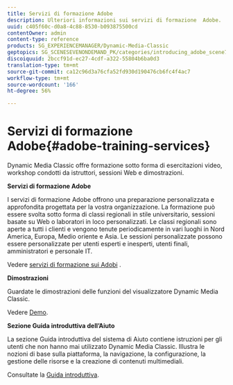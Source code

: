 ```yaml
---
title: Servizi di formazione Adobe
description: Ulteriori informazioni sui servizi di formazione  Adobe.
uuid: c405f60c-d0a8-4c88-8530-b093875500cd
contentOwner: admin
content-type: reference
products: SG_EXPERIENCEMANAGER/Dynamic-Media-Classic
geptopics: SG_SCENESEVENONDEMAND_PK/categories/introducing_adobe_scene7
discoiquuid: 2bccf91d-ec27-4cdf-a322-55804b6ba0d3
translation-type: tm+mt
source-git-commit: ca12c96d3a76cfa52fd930d190476cb6fc4f4ac7
workflow-type: tm+mt
source-wordcount: '166'
ht-degree: 56%

---
```



# Servizi di formazione Adobe{#adobe-training-services}

Dynamic Media Classic offre formazione sotto forma di esercitazioni video, workshop condotti da istruttori, sessioni Web e dimostrazioni.

**Servizi di formazione Adobe**

I servizi di formazione Adobe offrono una preparazione personalizzata e approfondita progettata per la vostra organizzazione. La formazione può essere svolta sotto forma di classi regionali in stile universitario, sessioni basate su Web o laboratori in loco personalizzati. Le classi regionali sono aperte a tutti i clienti e vengono tenute periodicamente in vari luoghi in Nord America, Europa, Medio oriente e Asia. Le sessioni personalizzate possono essere personalizzate per utenti esperti e inesperti, utenti finali, amministratori e personale IT.

Vedere [ servizi di formazione sui Adobi](https://training.adobe.com/training.html) [](https://www.adobe.com/go/learn_sc7_trainingrequest_en).

**Dimostrazioni**

Guardate le dimostrazioni delle funzioni del visualizzatore Dynamic Media Classic.

Vedere [Demo](https://www.adobe.com/solutions/web-experience-management/rich-media-assets-demos.html).

**Sezione Guida introduttiva dell’Aiuto**

La sezione Guida introduttiva del sistema di Aiuto contiene istruzioni per gli utenti che non hanno mai utilizzato Dynamic Media Classic. Illustra le nozioni di base sulla piattaforma, la navigazione, la configurazione, la gestione delle risorse e la creazione di contenuti multimediali. 

Consultate la [Guida introduttiva](dmc-platform-overview.md).